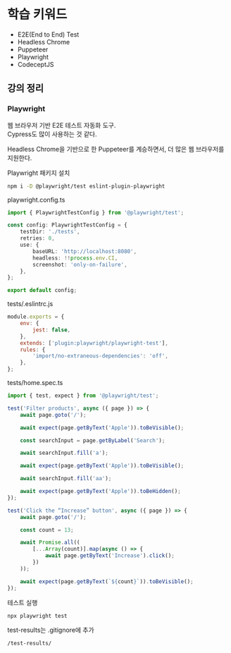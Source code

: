 # 학습 키워드

- E2E(End to End) Test
- Headless Chrome
- Puppeteer
- Playwright
- CodeceptJS

## 강의 정리

### Playwright

웹 브라우저 기반 E2E 테스트 자동화 도구.  
Cypress도 많이 사용하는 것 같다.

Headless Chrome을 기반으로 한 Puppeteer를 계승하면서, 더 많은 웹 브라우저를 지원한다.

Playwright 패키지 설치

```bash
npm i -D @playwright/test eslint-plugin-playwright
```

playwright.config.ts

```ts
import { PlaywrightTestConfig } from '@playwright/test';

const config: PlaywrightTestConfig = {
	testDir: './tests',
	retries: 0,
	use: {
		baseURL: 'http://localhost:8080',
		headless: !!process.env.CI,
		screenshot: 'only-on-failure',
	},
};

export default config;
```

tests/.eslintrc.js

```js
module.exports = {
	env: {
		jest: false,
	},
	extends: ['plugin:playwright/playwright-test'],
	rules: {
		'import/no-extraneous-dependencies': 'off',
	},
};
```

tests/home.spec.ts

```ts
import { test, expect } from '@playwright/test';

test('Filter products', async ({ page }) => {
	await page.goto('/');

	await expect(page.getByText('Apple')).toBeVisible();

	const searchInput = page.getByLabel('Search');

	await searchInput.fill('a');

	await expect(page.getByText('Apple')).toBeVisible();

	await searchInput.fill('aa');

	await expect(page.getByText('Apple')).toBeHidden();
});

test('Click the “Increase” button', async ({ page }) => {
	await page.goto('/');

	const count = 13;

	await Promise.all((
		[...Array(count)].map(async () => {
			await page.getByText('Increase').click();
		})
	));

	await expect(page.getByText(`${count}`)).toBeVisible();
});
```

테스트 실행

```bash
npx playwright test
```

test-results는 .gitignore에 추가

```
/test-results/
```
